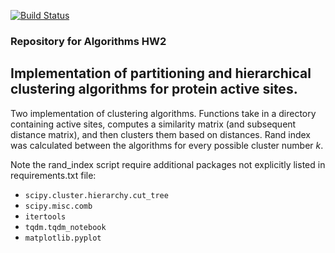[![Build Status](https://travis-ci.org/ghartoularos/hw2.svg?branch=master)](https://travis-ci.org/ghartoularos/hw2)

### Repository for Algorithms HW2

## Implementation of partitioning and hierarchical clustering algorithms for protein active sites.
Two implementation of clustering algorithms. Functions take in a directory containing active sites, computes a similarity matrix (and subsequent distance matrix), and then clusters them based on distances. Rand index was calculated between the algorithms for every possible cluster number _k_. 

Note the rand_index script require additional packages not explicitly listed in requirements.txt file:
* `scipy.cluster.hierarchy.cut_tree`
* `scipy.misc.comb`
* `itertools`
* `tqdm.tqdm_notebook`
* `matplotlib.pyplot`
